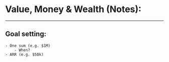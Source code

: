 # Value, Money & Wealth (Notes):
--- 

## Goal setting:
	- One sum (e.g. $1M)
		- When?
	- ARR (e.g. $50k)
